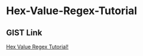 # Hex-Value-Regex-Tutorial

## GIST Link
[Hex Value Regex Tutorial!](https://gist.github.com/Bidoofs-Dad/ff665595c4b4359ca3eaaf09832b9469)
